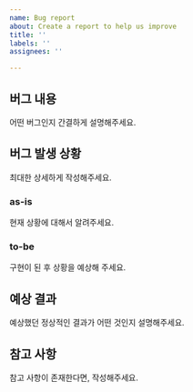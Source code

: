 ```yaml
---
name: Bug report
about: Create a report to help us improve
title: ''
labels: ''
assignees: ''

---
```


## 버그 내용 
어떤 버그인지 간결하게 설명해주세요.

## 버그 발생 상황
최대한 상세하게 작성해주세요.

### as-is

현재 상황에 대해서 알려주세요.

### to-be

구현이 된 후 상황을 예상해 주세요.

## 예상 결과
예상했던 정상적인 결과가 어떤 것인지 설명해주세요.

## 참고 사항

참고 사항이 존재한다면, 작성해주세요.
